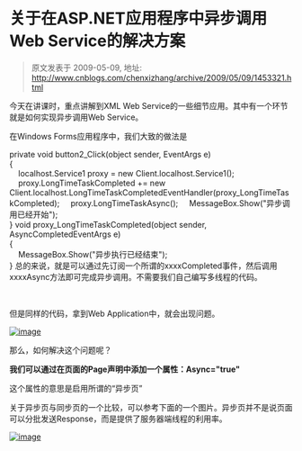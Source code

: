 # 关于在ASP.NET应用程序中异步调用Web Service的解决方案 
> 原文发表于 2009-05-09, 地址: http://www.cnblogs.com/chenxizhang/archive/2009/05/09/1453321.html 


今天在讲课时，重点讲解到XML Web Service的一些细节应用。其中有一个环节就是如何实现异步调用Web Service。

 在Windows Forms应用程序中，我们大致的做法是

 private void button2\_Click(object sender, EventArgs e)  
{  
    localhost.Service1 proxy = new Client.localhost.Service1();  
    proxy.LongTimeTaskCompleted += new Client.localhost.LongTimeTaskCompletedEventHandler(proxy\_LongTimeTaskCompleted);     proxy.LongTimeTaskAsync();     MessageBox.Show("异步调用已经开始");  
} void proxy\_LongTimeTaskCompleted(object sender, AsyncCompletedEventArgs e)  
{  
    MessageBox.Show("异步执行已经结束");  
} 总的来说，就是可以通过先订阅一个所谓的xxxxCompleted事件，然后调用xxxxAsync方法即可完成异步调用。不需要我们自己编写多线程的代码。

  

 但是同样的代码，拿到Web Application中，就会出现问题。

 [![image](http://images.cnblogs.com/cnblogs_com/chenxizhang/WindowsLiveWriter/ASP.NETWebService_10BC5/image_thumb_1.png "image")](http://images.cnblogs.com/cnblogs_com/chenxizhang/WindowsLiveWriter/ASP.NETWebService_10BC5/image_4.png) 

 那么，如何解决这个问题呢？

 **我们可以通过在页面的Page声明中添加一个属性：Async="true"**

  这个属性的意思是启用所谓的“异步页”

 关于异步页与同步页的一个比较，可以参考下面的一个图片。异步页并不是说页面可以分批发送Response，而是提供了服务器端线程的利用率。

 [![image](http://images.cnblogs.com/cnblogs_com/chenxizhang/WindowsLiveWriter/ASP.NETWebService_10BC5/image_thumb_2.png "image")](http://images.cnblogs.com/cnblogs_com/chenxizhang/WindowsLiveWriter/ASP.NETWebService_10BC5/image_6.png)









